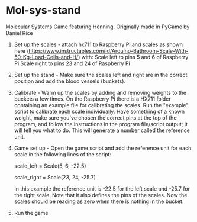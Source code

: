 # Mol-sys-stand
Molecular Systems Game featuring Henning. Originally made in PyGame by Daniel Rice 

1. Set up the scales - attach hx711 to Raspberry Pi and scales as shown here 
(https://www.instructables.com/id/Arduino-Bathroom-Scale-With-50-Kg-Load-Cells-and-H/) with:
    Scale left to pins 5 and 6 of Raspberry Pi
    Scale right to pins 23 and 24 of Raspberry Pi
    
2. Set up the stand - Make sure the scales left and right are in the correct position and add the blood vessels (buckets).  

3. Calibrate - Warm up the scales by adding and removing weights to the buckets a few times. On the Raspberry Pi there is a HX711
folder containing an example file for calibrating the scales. Run the "example" script to calibrate each scale individually. Have
something of a known weight, make sure you've chosen the correct pins at the top of the program, and follow the instructions in the
program file/script output; it will tell you what to do. This will generate a number called the reference unit. 

4. Game set up - Open the game script and add the reference unit for each scale in the following lines of the script: 

      scale_left = Scale(5, 6, -22.5)
      
      scale_right = Scale(23, 24, -25.7)

    In this example the reference unit is -22.5 for the left scale and -25.7 for the right scale. Note that it also defines the
    pins of the scales. Now the scales should be reading as zero when there is nothing in the bucket. 

5. Run the game
    
